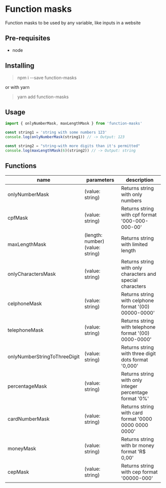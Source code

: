 # Function masks

Function masks to be used by any variable, like inputs in a website

## Pre-requisites

- node

## Installing

> npm i --save function-masks

or with yarn

> yarn add function-masks

## Usage

```javascript
import { onlyNumberMask, maxLengthMask } from 'function-masks'

const string1 = 'string with some numbers 123'
console.log(onlyNumberMask(string1)) // -> Output: 123

const string2 = "string-with more digits than it's permitted"
console.log(maxLengthMask(6)(string2)) // -> Output: string
```

## Functions

|name          |parameters|description                     |
|--------------|----------|--------------------------------|
|onlyNumberMask|(value: string)     |Returns string with only numbers|
|cpfMask|(value: string)     |Returns string with cpf format '000-000-000-00'|
|maxLengthMask|(length: number)(value: string)     |Returns string with limited length|
|onlyCharactersMask|(value: string)     |Returns string with only characters and special characters|
|celphoneMask|(value: string)     |Returns string with celphone format '(00) 00000-0000'|
|telephoneMask|(value: string)     |Returns string with telephone format '(00) 0000-0000'|
|onlyNumberStringToThreeDigit|(value: string)     |Returns string with three digit dots format '0,000'|
|percentageMask|(value: string)     |Returns string with only integer percentage format '0%'|
|cardNumberMask|(value: string)     |Returns string with card format '0000 0000 0000 0000'|
|moneyMask|(value: string)     |Returns string with br money format 'R$ 0,00'|
|cepMask|(value: string)     |Returns string with cep format '00000-000'|
